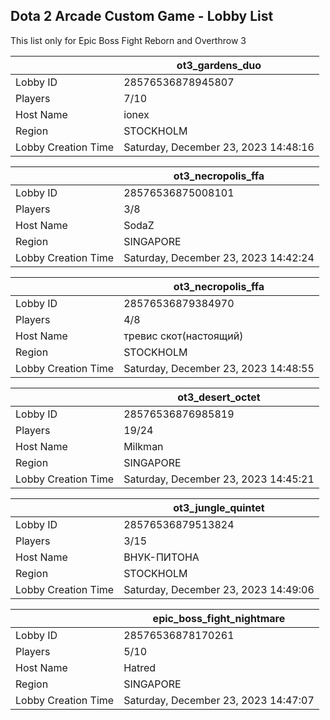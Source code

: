 ## Dota 2 Arcade Custom Game - Lobby List

This list only for Epic Boss Fight Reborn and Overthrow 3

|  | ot3_gardens_duo |
| ------ | ------ |
| Lobby ID | 28576536878945807 |
| Players | 7/10 |
| Host Name | ionex |
| Region | STOCKHOLM |
| Lobby Creation Time | Saturday, December 23, 2023 14:48:16 |


|  | ot3_necropolis_ffa |
| ------ | ------ |
| Lobby ID | 28576536875008101 |
| Players | 3/8 |
| Host Name | SodaZ |
| Region | SINGAPORE |
| Lobby Creation Time | Saturday, December 23, 2023 14:42:24 |


|  | ot3_necropolis_ffa |
| ------ | ------ |
| Lobby ID | 28576536879384970 |
| Players | 4/8 |
| Host Name | тревис скот(настоящий) |
| Region | STOCKHOLM |
| Lobby Creation Time | Saturday, December 23, 2023 14:48:55 |


|  | ot3_desert_octet |
| ------ | ------ |
| Lobby ID | 28576536876985819 |
| Players | 19/24 |
| Host Name | Milkman |
| Region | SINGAPORE |
| Lobby Creation Time | Saturday, December 23, 2023 14:45:21 |


|  | ot3_jungle_quintet |
| ------ | ------ |
| Lobby ID | 28576536879513824 |
| Players | 3/15 |
| Host Name | ВНУК-ПИТОНА |
| Region | STOCKHOLM |
| Lobby Creation Time | Saturday, December 23, 2023 14:49:06 |


|  | epic_boss_fight_nightmare |
| ------ | ------ |
| Lobby ID | 28576536878170261 |
| Players | 5/10 |
| Host Name | Hatred |
| Region | SINGAPORE |
| Lobby Creation Time | Saturday, December 23, 2023 14:47:07 |


